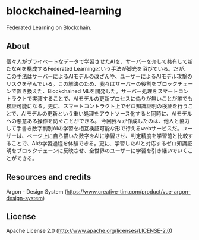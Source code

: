 # blockchained-learning
Federated Learning on Blockchain.

## About
個々人がプライベートなデータで学習させたAIを、サーバーを介して共有して新たなAIを構成するFederated Learningという手法が脚光を浴びている。だが、この手法はサーバーによるAIモデルの改ざんや、ユーザーによるAIモデル攻撃のリスクを孕んでいる。この解決のため、我々はサーバーの役割をブロックチェーンで置き換えた、Blockchained MLを開発した。サーバー処理をスマートコントラクトで実装することで、AIモデルの更新プロセスに偽りが無いことが誰でも検証可能になる。更に、スマートコントラクト上でゼロ知識証明の検証を行うことで、AIモデルの更新という重い処理をアウトソース化すると同時に、AIモデルへの悪意ある操作を防ぐことができる。
今回我々が作成したのは、他人と協力して手書き数字判別AIの学習を相互検証可能な形で行えるwebサービスだ。ユーザーは、ページ上に自ら描いた数字をAIに学習させ、判定精度を学習前と比較することで、AIの学習過程を体験できる。更に、学習したAIと対応するゼロ知識証明をブロックチェーンに反映させ、全世界のユーザーに学習を引き継いでいくことができる。

## Resources and credits
Argon - Design System (https://www.creative-tim.com/product/vue-argon-design-system)

## License
Apache License 2.0 (http://www.apache.org/licenses/LICENSE-2.0)
